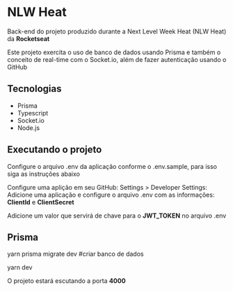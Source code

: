 # NLW Heat

Back-end do projeto produzido durante a Next Level Week Heat (NLW Heat) da **Rocketseat**

Este projeto exercita o uso de banco de dados usando Prisma e também o conceito de real-time com o Socket.io, além de fazer autenticação usando o GitHub

## Tecnologias

- Prisma
- Typescript
- Socket.io
- Node.js

## Executando o projeto

Configure o arquivo .env da aplicação conforme o .env.sample, para isso siga as instruções abaixo

Configure uma aplição em seu GitHub: Settings > Developer Settings: Adicione uma aplicação e configure o arquivo .env com as informações: **ClientId** e **ClientSecret**

Adicione um valor que servirá de chave para o **JWT_TOKEN** no arquivo .env

## Prisma
yarn prisma migrate dev #criar banco de dados

yarn dev

O projeto estará escutando a porta **4000**